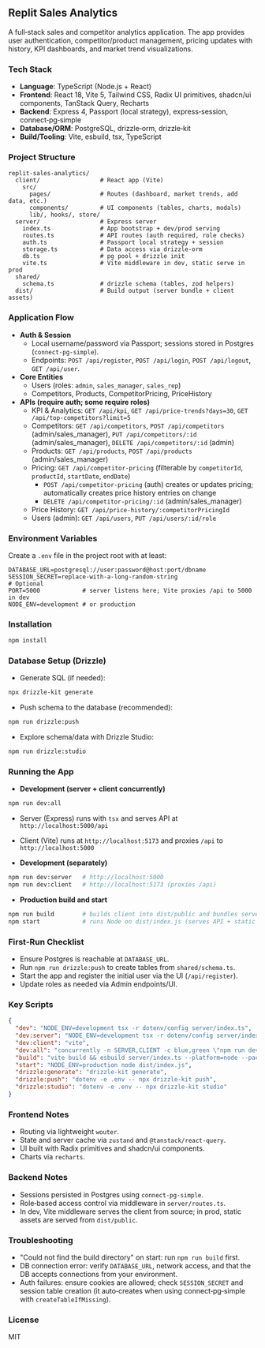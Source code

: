 ## Replit Sales Analytics

A full‑stack sales and competitor analytics application. The app provides user authentication, competitor/product management, pricing updates with history, KPI dashboards, and market trend visualizations.

### Tech Stack
- **Language**: TypeScript (Node.js + React)
- **Frontend**: React 18, Vite 5, Tailwind CSS, Radix UI primitives, shadcn/ui components, TanStack Query, Recharts
- **Backend**: Express 4, Passport (local strategy), express‑session, connect‑pg‑simple
- **Database/ORM**: PostgreSQL, drizzle‑orm, drizzle‑kit
- **Build/Tooling**: Vite, esbuild, tsx, TypeScript

### Project Structure
```
replit-sales-analytics/
  client/                 # React app (Vite)
    src/
      pages/              # Routes (dashboard, market trends, add data, etc.)
      components/         # UI components (tables, charts, modals)
      lib/, hooks/, store/ 
  server/                 # Express server
    index.ts              # App bootstrap + dev/prod serving
    routes.ts             # API routes (auth required, role checks)
    auth.ts               # Passport local strategy + session
    storage.ts            # Data access via drizzle‑orm
    db.ts                 # pg pool + drizzle init
    vite.ts               # Vite middleware in dev, static serve in prod
  shared/
    schema.ts             # drizzle schema (tables, zod helpers)
  dist/                   # Build output (server bundle + client assets)
```

### Application Flow
- **Auth & Session**
  - Local username/password via Passport; sessions stored in Postgres (`connect-pg-simple`).
  - Endpoints: `POST /api/register`, `POST /api/login`, `POST /api/logout`, `GET /api/user`.
- **Core Entities**
  - Users (roles: `admin`, `sales_manager`, `sales_rep`)
  - Competitors, Products, CompetitorPricing, PriceHistory
- **APIs (require auth; some require roles)**
  - KPI & Analytics: `GET /api/kpi`, `GET /api/price-trends?days=30`, `GET /api/top-competitors?limit=5`
  - Competitors: `GET /api/competitors`, `POST /api/competitors` (admin/sales_manager), `PUT /api/competitors/:id` (admin/sales_manager), `DELETE /api/competitors/:id` (admin)
  - Products: `GET /api/products`, `POST /api/products` (admin/sales_manager)
  - Pricing: `GET /api/competitor-pricing` (filterable by `competitorId`, `productId`, `startDate`, `endDate`)
    - `POST /api/competitor-pricing` (auth) creates or updates pricing; automatically creates price history entries on change
    - `DELETE /api/competitor-pricing/:id` (admin/sales_manager)
  - Price History: `GET /api/price-history/:competitorPricingId`
  - Users (admin): `GET /api/users`, `PUT /api/users/:id/role`

### Environment Variables
Create a `.env` file in the project root with at least:
```
DATABASE_URL=postgresql://user:password@host:port/dbname
SESSION_SECRET=replace-with-a-long-random-string
# Optional
PORT=5000            # server listens here; Vite proxies /api to 5000 in dev
NODE_ENV=development # or production
```

### Installation
```bash
npm install
```

### Database Setup (Drizzle)
- Generate SQL (if needed):
```bash
npx drizzle-kit generate
```
- Push schema to the database (recommended):
```bash
npm run drizzle:push
```
- Explore schema/data with Drizzle Studio:
```bash
npm run drizzle:studio
```

### Running the App
- **Development (server + client concurrently)**
```bash
npm run dev:all
```
  - Server (Express) runs with `tsx` and serves API at `http://localhost:5000/api`
  - Client (Vite) runs at `http://localhost:5173` and proxies `/api` to `http://localhost:5000`

- **Development (separately)**
```bash
npm run dev:server   # http://localhost:5000
npm run dev:client   # http://localhost:5173 (proxies /api)
```

- **Production build and start**
```bash
npm run build        # builds client into dist/public and bundles server to dist/index.js
npm start            # runs Node on dist/index.js (serves API + static client)
```

### First‑Run Checklist
- Ensure Postgres is reachable at `DATABASE_URL`.
- Run `npm run drizzle:push` to create tables from `shared/schema.ts`.
- Start the app and register the initial user via the UI (`/api/register`).
- Update roles as needed via Admin endpoints/UI.

### Key Scripts
```json
{
  "dev": "NODE_ENV=development tsx -r dotenv/config server/index.ts",
  "dev:server": "NODE_ENV=development tsx -r dotenv/config server/index.ts",
  "dev:client": "vite",
  "dev:all": "concurrently -n SERVER,CLIENT -c blue,green \"npm run dev:server\" \"npm run dev:client\"",
  "build": "vite build && esbuild server/index.ts --platform=node --packages=external --bundle --format=esm --outdir=dist",
  "start": "NODE_ENV=production node dist/index.js",
  "drizzle:generate": "drizzle-kit generate",
  "drizzle:push": "dotenv -e .env -- npx drizzle-kit push",
  "drizzle:studio": "dotenv -e .env -- npx drizzle-kit studio"
}
```

### Frontend Notes
- Routing via lightweight `wouter`.
- State and server cache via `zustand` and `@tanstack/react-query`.
- UI built with Radix primitives and shadcn/ui components.
- Charts via `recharts`.

### Backend Notes
- Sessions persisted in Postgres using `connect-pg-simple`.
- Role‑based access control via middleware in `server/routes.ts`.
- In dev, Vite middleware serves the client from source; in prod, static assets are served from `dist/public`.

### Troubleshooting
- "Could not find the build directory" on start: run `npm run build` first.
- DB connection error: verify `DATABASE_URL`, network access, and that the DB accepts connections from your environment.
- Auth failures: ensure cookies are allowed; check `SESSION_SECRET` and session table creation (it auto‑creates when using connect‑pg‑simple with `createTableIfMissing`).

### License
MIT



